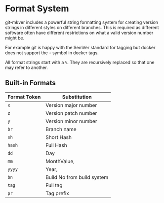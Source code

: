 # Format System

git-mkver includes a powerful string formatting system for creating version strings in different styles on different
branches. This is required as different software often have different restrictions on what a valid version number might be.

For example git is happy with the SemVer standard for tagging but docker does not support the `+` symbol in docker tags.

All format strings start with a `%`. They are recursively replaced so that one may refer to another.

## Built-in Formats 

| Format Token  | Substitution  |
| ------------- | ------------- |
| `x` | Version major number |
| `z` | Version patch number |
| `y` | Version minor number |
| `br` | Branch name |
| `sh` | Short Hash |
| `hash` | Full Hash |
| `dd` | Day |
| `mm` | MonthValue, |
| `yyyy` | Year, |
| `bn` | Build No from build system |
| `tag` | Full tag |
| `pr` | Tag prefix |